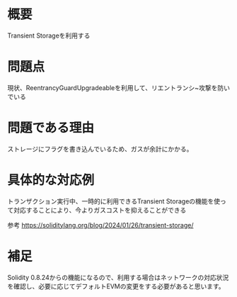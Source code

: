 # 概要
Transient Storageを利用する

# 問題点
現状、ReentrancyGuardUpgradeableを利用して、リエントランシ~攻撃を防いでいる

# 問題である理由
ストレージにフラグを書き込んでいるため、ガスが余計にかかる。

# 具体的な対応例

トランザクション実行中、一時的に利用できるTransient Storageの機能を使って対応することにより、今よりガスコストを抑えることができる

参考
https://soliditylang.org/blog/2024/01/26/transient-storage/

# 補足
Solidity 0.8.24からの機能になるので、利用する場合はネットワークの対応状況を確認し、必要に応じてデフォルトEVMの変更をする必要があると思います。